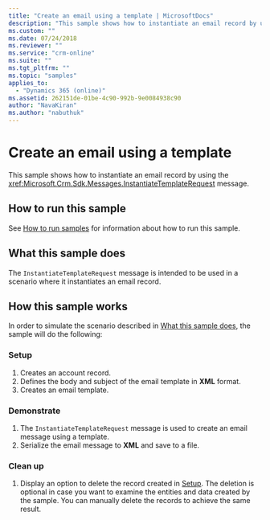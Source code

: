 ```yaml
---
title: "Create an email using a template | MicrosoftDocs"
description: "This sample shows how to instantiate an email record by using the InstantiateTemplateRequest message"
ms.custom: ""
ms.date: 07/24/2018
ms.reviewer: ""
ms.service: "crm-online"
ms.suite: ""
ms.tgt_pltfrm: ""
ms.topic: "samples"
applies_to: 
  - "Dynamics 365 (online)"
ms.assetid: 262151de-01be-4c90-992b-9e0084938c90
author: "NavaKiran"
ms.author: "nabuthuk"
---
```

# Create an email using a template

This sample shows how to instantiate an email record by using the <xref:Microsoft.Crm.Sdk.Messages.InstantiateTemplateRequest> message.  

## How to run this sample

See [How to run samples](../../../How-to-run-samples.md) for information about how to run this sample.

## What this sample does

The `InstantiateTemplateRequest` message is intended to be used in a scenario where it instantiates an email record.

## How this sample works

In order to simulate the scenario described in [What this sample does](#what-this-sample-does), the sample will do the following:

### Setup

1. Creates an account record. 
2. Defines the body and subject of the email template in **XML** format.
3. Creates an email template.

### Demonstrate

1. The `InstantiateTemplateRequest` message is used to create an email message using a template. 
2. Serialize the email message to **XML** and save to a file.


### Clean up

1. Display an option to delete the record created in [Setup](#setup).
    The deletion is optional in case you want to examine the entities and data created by the sample. You can manually delete the records to achieve the same result.
